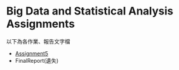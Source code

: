 # Big Data and Statistical Analysis Assignments

以下為各作業、報告文字檔
* [Assignment5](https://drive.google.com/open?id=1_xFiOnPyD6TzQIODLRKtMegojgIiLelE)
* FinalReport(遺失)
